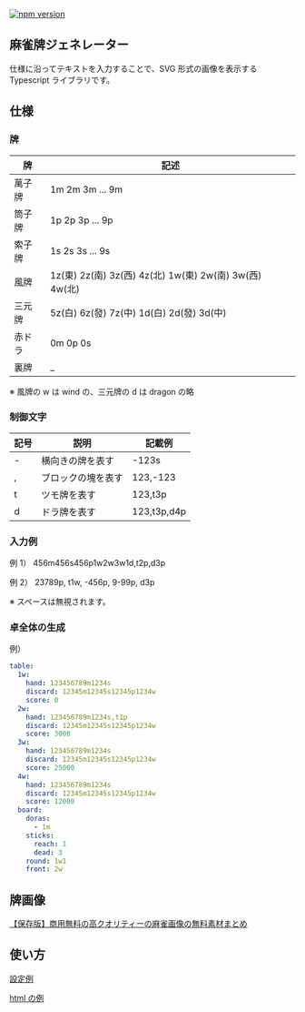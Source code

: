 [![npm version](https://badge.fury.io/js/@konoui%2Fmj-image.svg)](https://badge.fury.io/js/@konoui%2Fmj-image)

## 麻雀牌ジェネレーター

仕様に沿ってテキストを入力することで、SVG 形式の画像を表示する Typescript ライブラリです。

## 仕様

### 牌

| 牌     | 記述                                                    |
| ------ | ------------------------------------------------------- |
| 萬子牌 | 1m 2m 3m ... 9m                                         |
| 筒子牌 | 1p 2p 3p ... 9p                                         |
| 索子牌 | 1s 2s 3s ... 9s                                         |
| 風牌   | 1z(東) 2z(南) 3z(西) 4z(北) 1w(東) 2w(南) 3w(西) 4w(北) |
| 三元牌 | 5z(白) 6z(發) 7z(中) 1d(白) 2d(發) 3d(中)               |
| 赤ドラ | 0m 0p 0s 　                                             |
| 裏牌   | \_                                                      |

※ 風牌の w は wind の、三元牌の d は dragon の略

### 制御文字

| 記号 | 説明               | 記載例      |
| ---- | ------------------ | ----------- |
| \-   | 横向きの牌を表す   | -123s       |
| ,    | ブロックの塊を表す | 123,-123    |
| t    | ツモ牌を表す       | 123,t3p     |
| d    | ドラ牌を表す       | 123,t3p,d4p |

### 入力例

例 1）
456m456s456p1w2w3w1d,t2p,d3p

例 2）
23789p, t1w, -456p, 9-99p, d3p

※ スペースは無視されます。

### 卓全体の生成

例）

```yaml
table:
  1w:
    hand: 123456789m1234s
    discard: 12345m12345s12345p1234w
    score: 0
  2w:
    hand: 123456789m1234s,t1p
    discard: 12345m12345s12345p1234w
    score: 3000
  3w:
    hand: 123456789m1234s
    discard: 12345m12345s12345p1234w
    score: 25000
  4w:
    hand: 123456789m1234s
    discard: 12345m12345s12345p1234w
    score: 12000
  board:
    doras:
      - 1m
    sticks:
      reach: 1
      dead: 3
    round: 1w1
    front: 2w
```

## 牌画像

[【保存版】商用無料の高クオリティーの麻雀画像の無料素材まとめ](https://majandofu.com/mahjong-images)

## 使い方

[設定例](doc/configuration.md)

[html の例](example/index.html)
